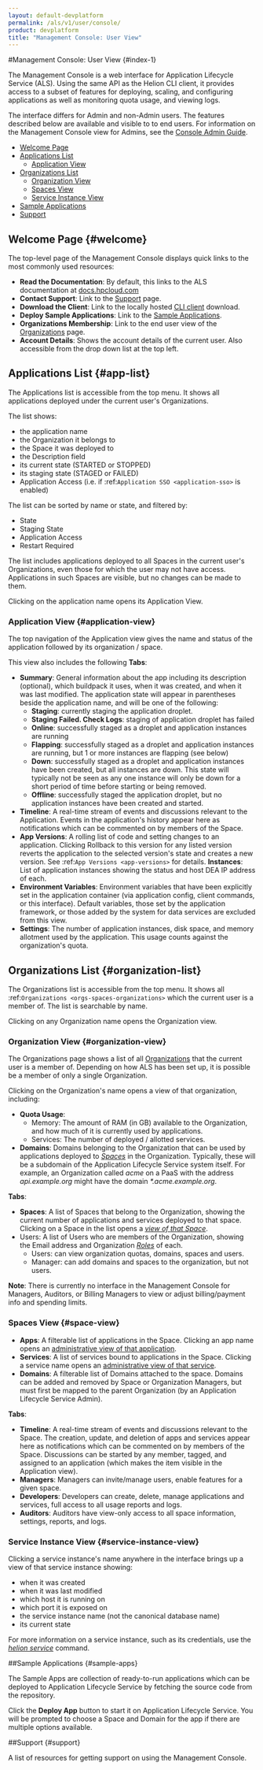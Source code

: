 ```yaml
---
layout: default-devplatform
permalink: /als/v1/user/console/
product: devplatform
title: "Management Console: User View"
---
```

<!--UNDER REVISION-->

#Management Console: User View {#index-1}

The Management Console is a web interface for Application Lifecycle Service (ALS). Using the same API as the Helion CLI client, it provides access to a subset of features for deploying, scaling, and configuring applications as well as monitoring quota usage, and viewing logs.

The interface differs for Admin and non-Admin users. The features described below are available and visible to to end users. For information on the Management Console view for Admins, see the [Console Admin Guide](/als/v1/admin/console/). 

- [Welcome Page](#welcome)
- [Applications List](#app-list)
	- [Application View](#application-view)
- [Organizations List](#organization-list)
	- [Organization View](#organization-view)
	- [Spaces View](#space-view)
	- [Service Instance View](#service-instance-view)
- [Sample Applications](#sample-apps)
- [Support](#support)

## Welcome Page {#welcome}
The top-level page of the Management Console displays quick links to the most commonly used resources:

-   **Read the Documentation**: By default, this links to the ALS documentation at [docs.hpcloud.com](/als/v1/)
-   **Contact Support**: Link to the [Support](#user-console-support) page.
-   **Download the Client**: Link to the locally hosted [CLI client](/als/v1/user/client/#client) download.
-   **Deploy Sample Applications**: Link to the [Sample Applications](#user-console-app-store).
-   **Organizations Membership**: Link to the end user view of the [Organizations](#user-console-welcome) page.
-   **Account Details**: Shows the account details of the current user. Also accessible from the drop down list at the top left.

## Applications List {#app-list}
The Applications list is accessible from the top menu. It shows all applications deployed under the current user's Organizations.

The list shows:
- the application name
- the Organization it belongs to
- the Space it was deployed to
- the Description field
- its current state (STARTED or STOPPED)
- its staging state (STAGED or FAILED)
- Application Access (i.e. if :ref:`Application SSO <application-sso>` is enabled)

The list can be sorted by name or state, and filtered by:

- State
- Staging State
- Application Access
- Restart Required

The list includes applications deployed to all Spaces in the current user's Organizations, even those for which the user may not have access. Applications in such Spaces are visible, but no changes can be made to them.

Clicking on the application name opens its Application View.

### Application View {#application-view}
The top navigation of the Application view gives the name and status of the application followed by its organization / space. 

This view also includes the following **Tabs**:

-  **Summary**: General information about the app including its description (optional), which buildpack it uses, when it was created, and when it was last modified. The application state will appear in parentheses beside the application name, and will be one of the following:
	- **Staging**: currently staging the application droplet.
	- **Staging Failed. Check Logs**: staging of application droplet has failed
	- **Online**: successfully staged as a droplet and application instances are running
	- **Flapping**: successfully staged as a droplet and application instances are running, but 1 or more instances are flapping (see below)
	- **Down**: successfully staged as a droplet and application instances have been created, but all instances are down. This state will typically not be seen as any one instance will only be down for a short period of time before starting or being removed.
	- **Offline**: successfully staged the application droplet, but no application instances have been created and started.
- **Timeline**: A real-time stream of events and discussions relevant to the Application. Events in the application's history appear here as notifications which can be commented on by members of the Space.
-  **App Versions**: A rolling list of code and setting changes to an application. Clicking Rollback to this version for any listed version reverts the application to the selected version's state and creates a new version. See :ref:`App Versions <app-versions>` for details. **Instances**: List of application instances showing the status and host DEA IP address of each.
-   **Environment Variables**: Environment variables that have been explicitly set in the application container (via application config, client commands, or this interface). Default variables, those set by the application framework, or those added by the system for data services are excluded from this view.
-   **Settings**: The number of application instances, disk space, and memory allotment used by the application. This usage counts against the organization's quota.

## Organizations List {#organization-list}

The Organizations list is accessible from the top menu. It shows all :ref:`Organizations <orgs-spaces-organizations>` which the current user is a member of. The list is searchable by name.

Clicking on any Organization name opens the Organization view.

### Organization View {#organization-view}
The Organizations page shows a list of all [Organizations](/als/v1/user/deploy/orgs-spaces/#orgs-spaces) that the current user is a member of. Depending on how ALS has been set up, it is possible be a member of only a single Organization.

Clicking on the Organization's name opens a view of that organization, including:

-   **Quota Usage**:
    -   Memory: The amount of RAM (in GB) available to the Organization, and how much of it is currently used by applications.
    -   Services: The number of deployed / allotted services.
-   **Domains**: Domains belonging to the Organization that can be used by applications deployed to [*Spaces*](/als/v1/user/deploy/orgs-spaces/#orgs-spaces) in the Organization. Typically, these will be a subdomain of the Application Lifecycle Service system itself. For example, an Organization called *acme* on a PaaS with the address *api.example.org* might have the domain *\*.acme.example.org*.

**Tabs**:

-   **Spaces**: A list of Spaces that belong to the Organization, showing
    the current number of applications and services deployed to that
    space. Clicking on a Space in the list opens a [*view of that
    Space*](#user-console-space).
-   Users: A list of Users who are members of the Organization, showing
    the Email address and Organization
    [*Roles*](/als/v1/user/deploy/orgs-spaces/#orgs-spaces-roles) of each.
    -   Users: can view organization quotas, domains, spaces and users.
    -   Manager: can add domains and spaces to the organization, but not
        users.

**Note**: There is currently no interface in the Management Console for Managers, Auditors, or Billing Managers to view or adjust billing/payment info and spending limits.

### Spaces View {#space-view}

-   **Apps**: A filterable list of applications in the Space. Clicking an app name opens an [administrative view of that application](#user-console-app).
-   **Services**: A list of services bound to applications in the Space. Clicking a service name opens an [administrative view of that service](#user-console-service).
-   **Domains**: A filterable list of Domains attached to the space. Domains can be added and removed by Space or Organization Managers, but must first be mapped to the parent Organization (by an Application Lifecycle Service Admin).

**Tabs**:

-   **Timeline**: A real-time stream of events and discussions relevant to the Space. The creation, update, and deletion of apps and services appear here as notifications which can be commented on by members of the Space. Discussions can be started by any member, tagged, and assigned to an application (which makes the item visible in the Application view).
-   **Managers**: Managers can invite/manage users, enable features for a given space.
-   **Developers**: Developers can create, delete, manage applications and services, full access to all usage reports and logs.
-   **Auditors**: Auditors have view-only access to all space information, settings, reports, and logs.

### Service Instance View {#service-instance-view}

Clicking a service instance's name anywhere in the interface brings up a view of that service instance showing:

-   when it was created
-   when it was last modified
-   which host it is running on
-   which port it is exposed on
-   the service instance name (not the canonical database name)
-   its current state

For more information on a service instance, such as its credentials, use the [*helion service*](/als/v1/user/reference/client-ref/#command-service) command.

##Sample Applications {#sample-apps}

The Sample Apps are collection of ready-to-run applications which can be deployed to Application Lifecycle Service by fetching the source code from the repository.

Click the **Deploy App** button to start it on Application Lifecycle Service. You will be
prompted to choose a Space and Domain for the app if there are multiple
options available.

##Support {#support}

A list of resources for getting support on using the Management Console.